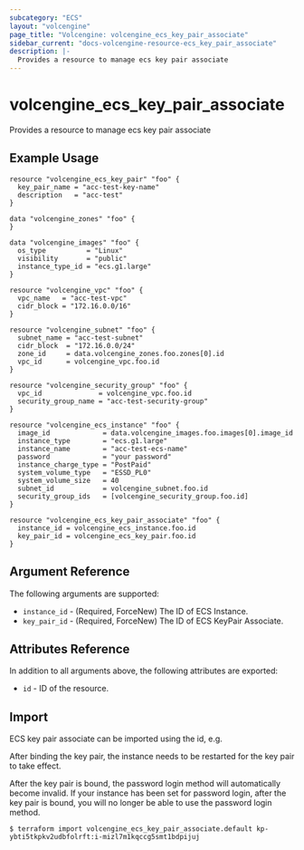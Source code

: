 ```yaml
---
subcategory: "ECS"
layout: "volcengine"
page_title: "Volcengine: volcengine_ecs_key_pair_associate"
sidebar_current: "docs-volcengine-resource-ecs_key_pair_associate"
description: |-
  Provides a resource to manage ecs key pair associate
---
```

# volcengine_ecs_key_pair_associate
Provides a resource to manage ecs key pair associate
## Example Usage
```hcl
resource "volcengine_ecs_key_pair" "foo" {
  key_pair_name = "acc-test-key-name"
  description   = "acc-test"
}

data "volcengine_zones" "foo" {
}

data "volcengine_images" "foo" {
  os_type          = "Linux"
  visibility       = "public"
  instance_type_id = "ecs.g1.large"
}

resource "volcengine_vpc" "foo" {
  vpc_name   = "acc-test-vpc"
  cidr_block = "172.16.0.0/16"
}

resource "volcengine_subnet" "foo" {
  subnet_name = "acc-test-subnet"
  cidr_block  = "172.16.0.0/24"
  zone_id     = data.volcengine_zones.foo.zones[0].id
  vpc_id      = volcengine_vpc.foo.id
}

resource "volcengine_security_group" "foo" {
  vpc_id              = volcengine_vpc.foo.id
  security_group_name = "acc-test-security-group"
}

resource "volcengine_ecs_instance" "foo" {
  image_id             = data.volcengine_images.foo.images[0].image_id
  instance_type        = "ecs.g1.large"
  instance_name        = "acc-test-ecs-name"
  password             = "your password"
  instance_charge_type = "PostPaid"
  system_volume_type   = "ESSD_PL0"
  system_volume_size   = 40
  subnet_id            = volcengine_subnet.foo.id
  security_group_ids   = [volcengine_security_group.foo.id]
}

resource "volcengine_ecs_key_pair_associate" "foo" {
  instance_id = volcengine_ecs_instance.foo.id
  key_pair_id = volcengine_ecs_key_pair.foo.id
}
```
## Argument Reference
The following arguments are supported:
* `instance_id` - (Required, ForceNew) The ID of ECS Instance.
* `key_pair_id` - (Required, ForceNew) The ID of ECS KeyPair Associate.

## Attributes Reference
In addition to all arguments above, the following attributes are exported:
* `id` - ID of the resource.



## Import
ECS key pair associate can be imported using the id, e.g.

After binding the key pair, the instance needs to be restarted for the key pair to take effect.

After the key pair is bound, the password login method will automatically become invalid. If your instance has been set for password login, after the key pair is bound, you will no longer be able to use the password login method.

```
$ terraform import volcengine_ecs_key_pair_associate.default kp-ybti5tkpkv2udbfolrft:i-mizl7m1kqccg5smt1bdpijuj
```

